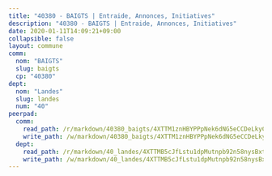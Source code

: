 ```yaml
---
title: "40380 - BAIGTS | Entraide, Annonces, Initiatives"
description: "40380 - BAIGTS | Entraide, Annonces, Initiatives"
date: 2020-01-11T14:09:21+09:00
collapsible: false
layout: commune
comm:
  nom: "BAIGTS"
  slug: baigts
  cp: "40380"
dept:
  nom: "Landes"
  slug: landes
  num: "40"
peerpad:
  comm:
    read_path: /r/markdown/40380_baigts/4XTTM1znHBYPPpNek6dNG5eCCDeLkyCoLGXimoPHBM95UhfMH
    write_path: /w/markdown/40380_baigts/4XTTM1znHBYPPpNek6dNG5eCCDeLkyCoLGXimoPHBM95UhfMH-K3TgUcQ8izECCSwxHfFsQbkYkNnTygGYPMZiUHNmxJFT4RjJQEMjdGrytHCooUBSZFMhLSsEsFTHLz6MshvK3oKfb8yUCqPgJFcprrVvotcZd6fqvzqDjyuEUR5SpV2axavD7B7D
  dept:
    read_path: /r/markdown/40_landes/4XTTMB5cJfLstu1dpMutnpb92n58nysBxt2LvNHp8iFa2he7h
    write_path: /w/markdown/40_landes/4XTTMB5cJfLstu1dpMutnpb92n58nysBxt2LvNHp8iFa2he7h-K3TgUvrqNj5GqBsxRXbDQxXTucun7uHSVZWT5C8CgQNaESTTE4cfR63JCubPGiKkKruc9dwpRJsb8aWPbJoGCdC5JVr33cPSqpb1rkjpoPrBPEdrj3zMya2yHWSYgr5GG1nyDstK
---
```


